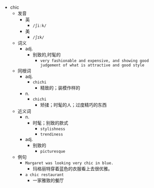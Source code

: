 - chic
  - 发音
    - 英
      - `/ʃiːk/`
    - 美
      - `/ʃɪk/`
  - 词义
    - adj.
      - 别致的,时髦的
        - `very fashionable and expensive, and showing good judgement of what is attractive and good style`
  - 同根词
    - adj.
      - `chichi`
        - 精致的；装模作样的
    - n.
      - `chichi`
        - 矫揉；时髦的人；过度精巧的东西
  - 近义词
    - n.
      - 时髦；别致的款式
        - `stylishness`
        - `trendiness`
    - adj.
      - 别致的
        - `picturesque`
  - 例句
    - `Margaret was looking very chic in blue.`
      - 玛格丽特穿着蓝色的衣服看上去很优雅。
    - `a chic restaurant`
      - 一家雅致的餐厅

